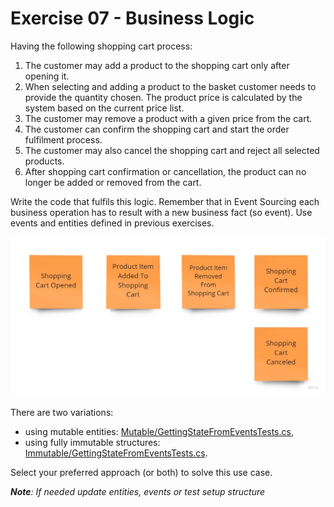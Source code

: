 # Exercise 07 - Business Logic

Having the following shopping cart process:
1. The customer may add a product to the shopping cart only after opening it.
2. When selecting and adding a product to the basket customer needs to provide the quantity chosen. The product price is calculated by the system based on the current price list.
3. The customer may remove a product with a given price from the cart.
4. The customer can confirm the shopping cart and start the order fulfilment process.
5. The customer may also cancel the shopping cart and reject all selected products.
6. After shopping cart confirmation or cancellation, the product can no longer be added or removed from the cart.

Write the code that fulfils this logic. Remember that in Event Sourcing each business operation has to result with a new business fact (so event). Use events and entities defined in previous exercises.

![events](./assets/events.jpg)

There are two variations:
- using mutable entities: [Mutable/GettingStateFromEventsTests.cs](./Mutable/GettingStateFromEventsTests.cs),
- using fully immutable structures: [Immutable/GettingStateFromEventsTests.cs](./Immutable/GettingStateFromEventsTests.cs).

Select your preferred approach (or both) to solve this use case.

_**Note**: If needed update entities, events or test setup structure_


